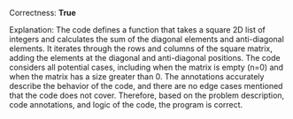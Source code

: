 Correctness: **True**

Explanation: 
The code defines a function that takes a square 2D list of integers and calculates the sum of the diagonal elements and anti-diagonal elements. It iterates through the rows and columns of the square matrix, adding the elements at the diagonal and anti-diagonal positions. The code considers all potential cases, including when the matrix is empty (n=0) and when the matrix has a size greater than 0. The annotations accurately describe the behavior of the code, and there are no edge cases mentioned that the code does not cover. Therefore, based on the problem description, code annotations, and logic of the code, the program is correct.